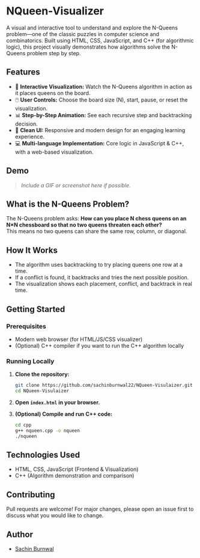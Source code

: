 # NQueen-Visualizer

A visual and interactive tool to understand and explore the N-Queens problem—one of the classic puzzles in computer science and combinatorics. Built using HTML, CSS, JavaScript, and C++ (for algorithmic logic), this project visually demonstrates how algorithms solve the N-Queens problem step by step.

## Features

- 🎲 **Interactive Visualization:** Watch the N-Queens algorithm in action as it places queens on the board.
- 🖱️ **User Controls:** Choose the board size (N), start, pause, or reset the visualization.
- 📊 **Step-by-Step Animation:** See each recursive step and backtracking decision.
- 🌈 **Clean UI:** Responsive and modern design for an engaging learning experience.
- 💻 **Multi-language Implementation:** Core logic in JavaScript & C++, with a web-based visualization.

## Demo

> _Include a GIF or screenshot here if possible._

## What is the N-Queens Problem?

The N-Queens problem asks: **How can you place N chess queens on an N×N chessboard so that no two queens threaten each other?**  
This means no two queens can share the same row, column, or diagonal.

## How It Works

- The algorithm uses backtracking to try placing queens one row at a time.
- If a conflict is found, it backtracks and tries the next possible position.
- The visualization shows each placement, conflict, and backtrack in real time.

## Getting Started

### Prerequisites

- Modern web browser (for HTML/JS/CSS visualizer)
- (Optional) C++ compiler if you want to run the C++ algorithm locally

### Running Locally

1. **Clone the repository:**
    ```bash
    git clone https://github.com/sachinburnwal22/NQueen-Visulaizer.git
    cd NQueen-Visulaizer
    ```

2. **Open `index.html` in your browser.**

3. **(Optional) Compile and run C++ code:**
    ```bash
    cd cpp
    g++ nqueen.cpp -o nqueen
    ./nqueen
    ```
## Technologies Used

- HTML, CSS, JavaScript (Frontend & Visualization)
- C++ (Algorithm demonstration and comparison)

## Contributing

Pull requests are welcome! For major changes, please open an issue first to discuss what you would like to change.

## Author

- [Sachin Burnwal](https://github.com/sachinburnwal22)

